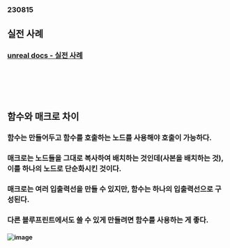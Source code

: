 ### 230815
## 실전 사례
### [unreal docs - 실전 사례](https://docs.unrealengine.com/5.2/ko/blueprint-best-practices-in-unreal-engine/)
### <br/><br/><br/>

## 함수와 매크로 차이
### 함수는 만들어두고 함수를 호출하는 노드를 사용해야 호출이 가능하다.
### 매크로는 노드들을 그대로 복사하여 배치하는 것인데(사본을 배치하는 것), 이를 하나의 노드로 단순화시킨 것이다.
### 매크로는 여러 입출력선을 만들 수 있지만, 함수는 하나의 입출력선으로 구성된다.
### 다른 블루프린트에서도 쓸 수 있게 만들려면 함수를 사용하는 게 좋다.
#### ![image](https://github.com/Shin-jongwhan/unreal_engine/assets/62974484/57972705-9e6b-484d-a462-ce9fd20822af)
### <br/><br/><br/>

